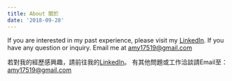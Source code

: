 ```yaml
---
title: About 關於
date: '2018-09-28'
---
```


If you are interested in my past experience, please visit my [LinkedIn](https://www.linkedin.com/in/amy17519).
If you have any question or inquiry. Email me at amy17519@gmail.com

若對我的經歷感興趣，請前往我的[LinkedIn](https://www.linkedin.com/in/amy17519)。
有其他問題或工作洽談請Email至：amy17519@gmail.com
